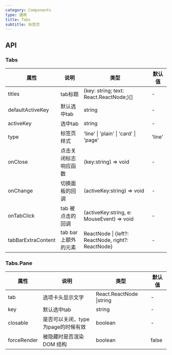 ```yaml
---
category: Components
type: 通用
title: Tabs
subtitle: 标签页
---
```

## API

### Tabs

| 属性 | 说明 | 类型 | 默认值 |
| --- | ---  | --- | ---   |
| titles | tab标题 |  {key: string; text: React.ReactNode;}[] | - |
| defaultActiveKey | 默认选中tab | string | - |
| activeKey | 选中tab | string | - |
| type | 标签页样式 | 'line' \| 'plain' \| 'card' \|  'page' | 'line' |
| onClose | 点击关闭标志响应函数 | (key:string) => void | - |
| onChange | 切换面板的回调	 | (activeKey:string) => void | - |
| onTabClick | tab 被点击的回调		 | (activeKey:string, e: MouseEvent) => void | - |
| tabBarExtraContent | tab bar 上额外的元素 | ReactNode \| {left?: ReactNode, right?: ReactNode} | - |

### Tabs.Pane

| 属性 | 说明 | 类型 | 默认值 |
| --- | ---  | --- | ---   |
| tab | 选项卡头显示文字 | React.ReactNode \|string | - |
| key | 默认选中tab | string | - |
| closable | 是否可以关闭，type为page的时候有效 | boolean | - |
| forceRender | 被隐藏时是否渲染 DOM 结构 | boolean | false |

